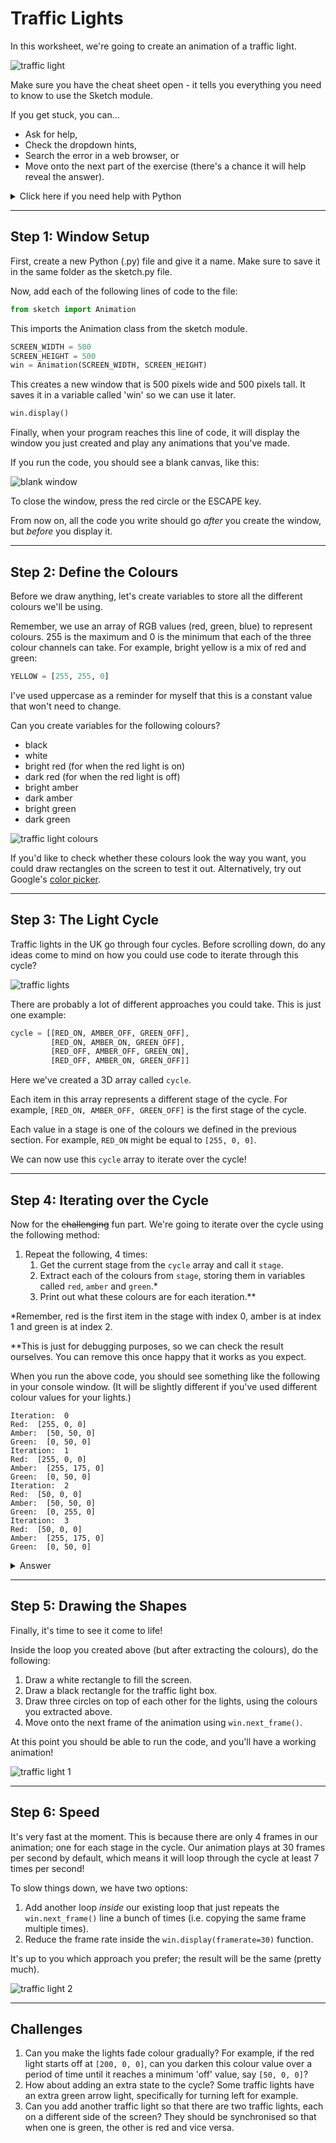 # Traffic Lights

In this worksheet, we're going to create an animation of a traffic light.

![traffic light](../../.data/traffic_light_2.gif)

Make sure you have the cheat sheet open - it tells you everything you need to know to use the Sketch module.

If you get stuck, you can...
* Ask for help,
* Check the dropdown hints,
* Search the error in a web browser, or
* Move onto the next part of the exercise
  (there's a chance it will help reveal the answer).

<details>
    <summary>Click here if you need help with Python</summary>

The following resources may be useful for this worksheet:
* [variables](https://www.w3schools.com/python/python_variables.asp)
* [arrays (lists)](https://www.w3schools.com/python/python_lists.asp)
* [2D lists (2D arrays) might help to understand 3D arrays](https://www.tutorialspoint.com/python_data_structure/python_2darray.htm)
* [for loops (particularly nested loops)](https://www.w3schools.com/python/python_for_loops.asp)
</details>


---

## Step 1: Window Setup

First, create a new Python (.py) file and give it a name.
Make sure to save it in the same folder as the sketch.py file.

Now, add each of the following lines of code to the file:

```python
from sketch import Animation
```

This imports the Animation class from the sketch module.

```python
SCREEN_WIDTH = 500
SCREEN_HEIGHT = 500
win = Animation(SCREEN_WIDTH, SCREEN_HEIGHT)
```

This creates a new window that is 500 pixels wide and 500 pixels tall.
It saves it in a variable called 'win' so we can use it later.

```python
win.display()
```

Finally, when your program reaches this line of code, it will display the window you just created 
and play any animations that you've made. 

If you run the code, you should see a blank canvas, like this:

![blank window](../../.data/blank_window.png)

To close the window, press the red circle or the ESCAPE key.

From now on, all the code you write should go _after_ you create the window, but _before_ you display it.


---

## Step 2: Define the Colours

Before we draw anything, let's create variables to store all the different colours we'll be using.

Remember, we use an array of RGB values (red, green, blue) to represent colours.
255 is the maximum and 0 is the minimum that each of the three colour channels can take.
For example, bright yellow is a mix of red and green:

```python
YELLOW = [255, 255, 0]
```

I've used uppercase as a reminder for myself that this is a constant value that won't need to change.

Can you create variables for the following colours?

* black
* white
* bright red (for when the red light is on)
* dark red (for when the red light is off)
* bright amber
* dark amber
* bright green
* dark green

![traffic light colours](../../.data/traffic_light_colours.JPEG)

If you'd like to check whether these colours look the way you want, 
you could draw rectangles on the screen to test it out.
Alternatively, try out Google's [color picker](https://g.co/kgs/6nrJno).


---

## Step 3: The Light Cycle

Traffic lights in the UK go through four cycles.
Before scrolling down, do any ideas come to mind on how you could use code to iterate through this cycle?

![traffic lights](../../.data/traffic_light_cycle.jpg)

There are probably a lot of different approaches you could take.
This is just one example:

```python
cycle = [[RED_ON, AMBER_OFF, GREEN_OFF],
         [RED_ON, AMBER_ON, GREEN_OFF],
         [RED_OFF, AMBER_OFF, GREEN_ON],
         [RED_OFF, AMBER_ON, GREEN_OFF]]
```

Here we've created a 3D array called `cycle`.

Each item in this array represents a different stage of the cycle.
For example, `[RED_ON, AMBER_OFF, GREEN_OFF]` is the first stage of the cycle.

Each value in a stage is one of the colours we defined in the previous section.
For example, `RED_ON` might be equal to `[255, 0, 0]`.

We can now use this `cycle` array to iterate over the cycle!


---

## Step 4: Iterating over the Cycle

Now for the ~~challenging~~ fun part.
We're going to iterate over the cycle using the following method:

1. Repeat the following, 4 times:
   1. Get the current stage from the `cycle` array and call it `stage`.
   2. Extract each of the colours from `stage`, storing them in variables called `red`, `amber` and `green`.*
   3. Print out what these colours are for each iteration.**

*Remember, red is the first item in the stage with index 0, amber is at index 1 and green is at index 2.

**This is just for debugging purposes, so we can check the result ourselves.
You can remove this once happy that it works as you expect.

When you run the above code, you should see something like the following in your console window.
(It will be slightly different if you've used different colour values for your lights.)

```shell
Iteration:  0
Red:  [255, 0, 0]
Amber:  [50, 50, 0]
Green:  [0, 50, 0]
Iteration:  1
Red:  [255, 0, 0]
Amber:  [255, 175, 0]
Green:  [0, 50, 0]
Iteration:  2
Red:  [50, 0, 0]
Amber:  [50, 50, 0]
Green:  [0, 255, 0]
Iteration:  3
Red:  [50, 0, 0]
Amber:  [255, 175, 0]
Green:  [0, 50, 0]
```

<details>
  <summary>Answer</summary>

```python
for i in range(4):
    stage = cycle[i]
    red = stage[0]
    amber = stage[1]
    green = stage[2]
    print('Iteration: ', i)
    print('Red: ', red)
    print('Amber: ', amber)
    print('Green: ', green)
```
</details>


---

## Step 5: Drawing the Shapes

Finally, it's time to see it come to life!

Inside the loop you created above (but after extracting the colours), do the following:

1. Draw a white rectangle to fill the screen.
2. Draw a black rectangle for the traffic light box.
3. Draw three circles on top of each other for the lights, using the colours you extracted above.
4. Move onto the next frame of the animation using `win.next_frame()`.

At this point you should be able to run the code, and you'll have a working animation!

![traffic light 1](../../.data/traffic_light_1.gif)


---

## Step 6: Speed

It's very fast at the moment.
This is because there are only 4 frames in our animation; one for each stage in the cycle.
Our animation plays at 30 frames per second by default, which means it will loop through the cycle at least 7 times per second!

To slow things down, we have two options:
1. Add another loop *inside* our existing loop that just repeats the `win.next_frame()` line a bunch of times (i.e. copying the same frame multiple times).
2. Reduce the frame rate inside the `win.display(framerate=30)` function.

It's up to you which approach you prefer; the result will be the same (pretty much).

![traffic light 2](../../.data/traffic_light_2.gif)


---

## Challenges

1. Can you make the lights fade colour gradually? 
For example, if the red light starts off at `[200, 0, 0]`, can you darken this colour value over a period of time until it reaches a minimum 'off' value, say `[50, 0, 0]`?
2. How about adding an extra state to the cycle?
Some traffic lights have an extra green arrow light, specifically for turning left for example.
3. Can you add another traffic light so that there are two traffic lights, each on a different side of the screen?
They should be synchronised so that when one is green, the other is red and vice versa.